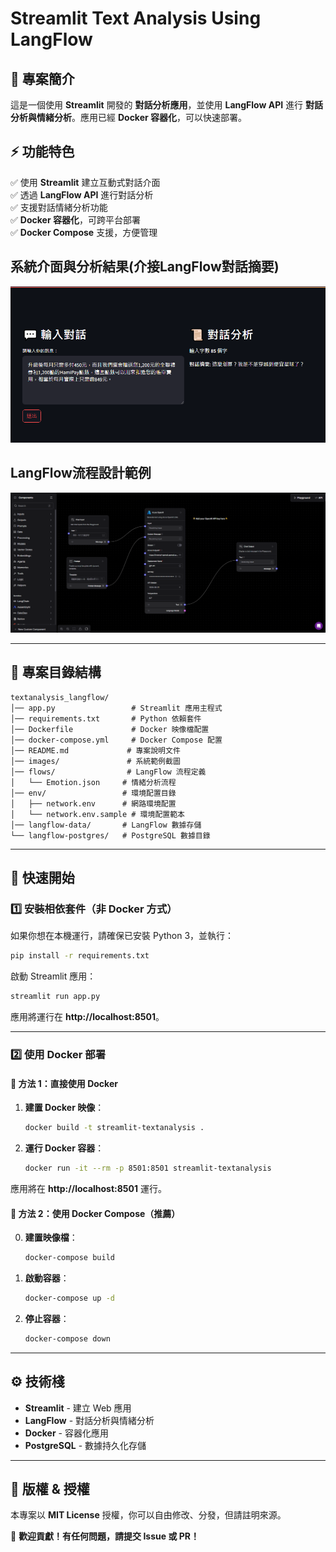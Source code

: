 # **Streamlit Text Analysis Using LangFlow**

## **📌 專案簡介**
這是一個使用 **Streamlit** 開發的 **對話分析應用**，並使用 **LangFlow API** 進行 **對話分析與情緒分析**。應用已經 **Docker 容器化**，可以快速部署。

## **⚡ 功能特色**
✅ 使用 **Streamlit** 建立互動式對話介面  
✅ 透過 **LangFlow API** 進行對話分析  
✅ 支援對話情緒分析功能  
✅ **Docker 容器化**，可跨平台部署  
✅ **Docker Compose** 支援，方便管理  

## 系統介面與分析結果(介接LangFlow對話摘要)
![網站介面](images/demo.png)

## LangFlow流程設計範例
![網站介面](images/demo2.png)

---
## **📂 專案目錄結構**
```
textanalysis_langflow/
│── app.py                 # Streamlit 應用主程式
│── requirements.txt       # Python 依賴套件
│── Dockerfile             # Docker 映像檔配置
│── docker-compose.yml     # Docker Compose 配置
│── README.md             # 專案說明文件
│── images/               # 系統範例截圖
│── flows/                # LangFlow 流程定義
│   └── Emotion.json     # 情緒分析流程
│── env/                 # 環境配置目錄
│   ├── network.env      # 網路環境配置
│   └── network.env.sample # 環境配置範本
│── langflow-data/       # LangFlow 數據存儲
└── langflow-postgres/   # PostgreSQL 數據目錄
```

---
## **🚀 快速開始**

### **1️⃣ 安裝相依套件（非 Docker 方式）**
如果你想在本機運行，請確保已安裝 Python 3，並執行：
```bash
pip install -r requirements.txt
```

啟動 Streamlit 應用：
```bash
streamlit run app.py
```
應用將運行在 **http://localhost:8501**。

---
### **2️⃣ 使用 Docker 部署**

#### **🔹 方法 1：直接使用 Docker**
1. **建置 Docker 映像**：
   ```bash
   docker build -t streamlit-textanalysis .
   ```

2. **運行 Docker 容器**：
   ```bash
   docker run -it --rm -p 8501:8501 streamlit-textanalysis
   ```

應用將在 **http://localhost:8501** 運行。

#### **🔹 方法 2：使用 Docker Compose（推薦）**
0. **建置映像檔**：
   ```bash
   docker-compose build

1. **啟動容器**：
   ```bash
   docker-compose up -d
   ```
2. **停止容器**：
   ```bash
   docker-compose down
   ```

---
## **⚙️ 技術棧**
- **Streamlit** - 建立 Web 應用
- **LangFlow** - 對話分析與情緒分析
- **Docker** - 容器化應用
- **PostgreSQL** - 數據持久化存儲

---
## **📜 版權 & 授權**
本專案以 **MIT License** 授權，你可以自由修改、分發，但請註明來源。

🚀 **歡迎貢獻！有任何問題，請提交 Issue 或 PR！**
